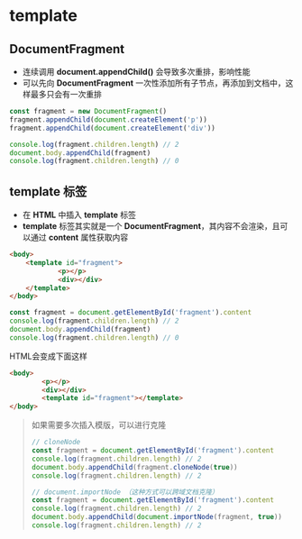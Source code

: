 # template

## DocumentFragment

- 连续调用 **document.appendChild()** 会导致多次重排，影响性能
- 可以先向 **DocumentFragment** 一次性添加所有子节点，再添加到文档中，这样最多只会有一次重排

```javascript
const fragment = new DocumentFragment()
fragment.appendChild(document.createElement('p'))
fragment.appendChild(document.createElement('div'))

console.log(fragment.children.length) // 2
document.body.appendChild(fragment)
console.log(fragment.children.length) // 0
```

## template 标签

- 在 **HTML** 中插入 **template** 标签
- **template** 标签其实就是一个 **DocumentFragment**，其内容不会渲染，且可以通过 **content** 属性获取内容

```html
<body>
    <template id="fragment">
			<p></p>
			<div></div>
    </template>
</body>
```

```js
const fragment = document.getElementById('fragment').content
console.log(fragment.children.length) // 2
document.body.appendChild(fragment)
console.log(fragment.children.length) // 0
```

HTML会变成下面这样

```html
<body>
		<p></p>
		<div></div>
		<template id="fragment"></template>
</body>
```

> 如果需要多次插入模版，可以进行克隆
>
> ```js
> // cloneNode
> const fragment = document.getElementById('fragment').content
> console.log(fragment.children.length) // 2
> document.body.appendChild(fragment.cloneNode(true))
> console.log(fragment.children.length) // 2
> ```
>
> ```js
> // document.importNode （这种方式可以跨域文档克隆）
> const fragment = document.getElementById('fragment').content
> console.log(fragment.children.length) // 2
> document.body.appendChild(document.importNode(fragment, true))
> console.log(fragment.children.length) // 2
> ```



